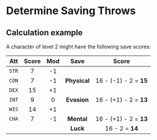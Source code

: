 
<!-- PAGE UNBREAK -->


# Determine Saving Throws

<!--
To make a save, one has to roll a d20 against a saving throw score. If the result is equal or better than the score, the save is successful.

Physical Save
: When resisting a poison, a disease, or exhaustion.
: The score is 16, minus the best of the `STR` or `CON` modifiers, minus the character level.

Mental Save
: When resisting magical effects, illusions, or warding off tempations and affirming one's willpower.
: The score is 16, minus the best of the `WIS` or `CHA` modifiers, minus the character level.

Evasion Save
: Diving and dodging from sudden explosions, pits, and perils.
: The score is 16, minus the best of the `DEX` or `INT` modifiers, minus the character level.

Luck Save
: When only sheer good luck can save the character.
: The score is a 16 minus the character level. No attribute modifier involved.
-->


## Calculation example

A character of level 2 might have the following save scores:

<!-- .compact -->
| Att   | Score | Mod | Save         | Score                  |
|:-----:|:-----:|:---:|:------------:|:----------------------:|
| `STR` |     7 |  -1 |              |                        |
| `CON` |     7 |  -1 | **Physical** | 16 - (-1) - 2 = **15** |
| `DEX` |    15 |  +1 |              |                        |
| `INT` |     9 |   0 | **Evasion**  | 16 - (+1) - 2 = **13** |
| `WIS` |    14 |  +1 |              |                        |
| `CHA` |     7 |  -1 | **Mental**   | 16 - (+1) - 2 = **13** |
|       |       |     | **Luck**     | 16        - 2 = **14** |

